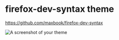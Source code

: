# firefox-dev-syntax theme

https://github.com/maxbook/firefox-dev-syntax

![A screenshot of your theme](https://github.com/maxbook/firefox-dev-syntax/blob/master/capture.png)

